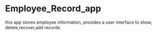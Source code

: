 # Employee_Record_app
this app stores employee information, provides a user interface to show, delete,recover,add records
